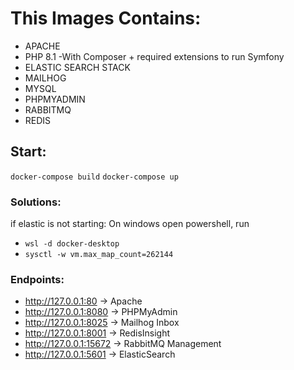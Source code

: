 
# This Images Contains:
- APACHE
- PHP 8.1
  -With Composer + required extensions to run Symfony
- ELASTIC SEARCH STACK
- MAILHOG
- MYSQL
- PHPMYADMIN
- RABBITMQ
- REDIS


## Start:
`docker-compose build`
`docker-compose up`


### Solutions:
if elastic is not starting:
On windows open powershell, run
- `wsl -d docker-desktop`
- `sysctl -w vm.max_map_count=262144`

### Endpoints:
- http://127.0.0.1:80 -> Apache
- http://127.0.0.1:8080 -> PHPMyAdmin
- http://127.0.0.1:8025 -> Mailhog Inbox
- http://127.0.0.1:8001 -> RedisInsight
- http://127.0.0.1:15672 -> RabbitMQ Management
- http://127.0.0.1:5601 -> ElasticSearch
